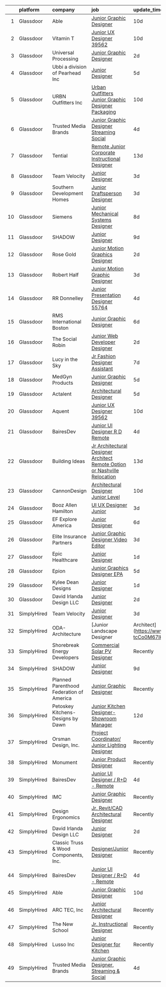 

|    | platform    | company                                  | job                                                                                                                                                                                                                                                                                                                                                                                                                                                                                                                                                                                                                                                                                                                                                                                                                                                                                                                                                                                                                                                                                                                                                                                                                                                                                                                                                             | update_time   | location            |
|---:|:------------|:-----------------------------------------|:----------------------------------------------------------------------------------------------------------------------------------------------------------------------------------------------------------------------------------------------------------------------------------------------------------------------------------------------------------------------------------------------------------------------------------------------------------------------------------------------------------------------------------------------------------------------------------------------------------------------------------------------------------------------------------------------------------------------------------------------------------------------------------------------------------------------------------------------------------------------------------------------------------------------------------------------------------------------------------------------------------------------------------------------------------------------------------------------------------------------------------------------------------------------------------------------------------------------------------------------------------------------------------------------------------------------------------------------------------------|:--------------|:--------------------|
|  1 | Glassdoor   | Able                                     | [Junior Graphic Designer](https://www.glassdoor.com/partner/jobListing.htm?pos=123&ao=1136043&s=58&guid=0000018378ae2bdc969e3f2308227144&src=GD_JOB_AD&t=SR&vt=w&ea=1&cs=1_5e2af048&cb=1664177024348&jobListingId=1008142587933&jrtk=3-0-1gdsasb00ia3i801-1gdsasb0jii2p800-880641bb0461eac5-)                                                                                                                                                                                                                                                                                                                                                                                                                                                                                                                                                                                                                                                                                                                                                                                                                                                                                                                                                                                                                                                                   | 10d           | Remote              |
|  2 | Glassdoor   | Vitamin T                                | [Junior UX Designer   39562](https://www.glassdoor.com/partner/jobListing.htm?pos=113&ao=1110586&s=58&guid=0000018378ae2bdc969e3f2308227144&src=GD_JOB_AD&t=SR&vt=w&cs=1_4c64d429&cb=1664177024347&jobListingId=1008143792957&cpc=F41FEAB56D215062&jrtk=3-0-1gdsasb00ia3i801-1gdsasb0jii2p800-d40b49f18d499396--6NYlbfkN0DMrcEu7yrtATojKJA7cEzGQ3FdRGWLh0CZQInL4ECGI6k5tN82kdM0OKoro5eXmjqVcNjgB5epRYiURk8pU6ef5Cj0Vc6yfacMP8uR_qZ7WfPM-xoczbb-TGFDmK4GNG4OgJgk8QyDU28Ocn4pJKUo952bAkP-kkYll87KWmI9HgqPTwtCfi9NdORzAEeMaLeI602pvXgQ9_R2y5lz9K-a0aH6Htt5mRIBmNjtrw1J5uf_w3zA2EPl1qXNHVZXD5npkLxl0etaZ3YBnZIlEyIGAYRPbE-_nqeXsauuoT0LsBr_xymI6SPVrycEiQfBtf0NQvwei19pDSvl4nhrVmcyuebdlYq12_Vom14rMgORWpwYsp8ESvzu5HydD6ZMMHD7iZV-YDku8dMBI--UIXFK9oe9K3rXKOI2vENQmDyCX6H3KlyfF5ULQ5hHeZx_9VSAC50mRFgjEox6KovZ-1xOgdJ2iQs43zhMLOJeOproxA%3D%3D)                                                                                                                                                                                                                                                                                                                                                                                                                                                                                                                    | 10d           | Remote              |
|  3 | Glassdoor   | Universal Processing                     | [Junior Graphic Designer](https://www.glassdoor.com/partner/jobListing.htm?pos=124&ao=1136043&s=58&guid=0000018378ae2bdc969e3f2308227144&src=GD_JOB_AD&t=SR&vt=w&ea=1&cs=1_7c91a9bf&cb=1664177024348&jobListingId=1008159382952&jrtk=3-0-1gdsasb00ia3i801-1gdsasb0jii2p800-8d79565f9f067ef8-)                                                                                                                                                                                                                                                                                                                                                                                                                                                                                                                                                                                                                                                                                                                                                                                                                                                                                                                                                                                                                                                                   | 2d            | New York, NY        |
|  4 | Glassdoor   | Ubbi  a division of Pearhead Inc         | [Junior Designer](https://www.glassdoor.com/partner/jobListing.htm?pos=119&ao=1136043&s=58&guid=0000018378ae2bdc969e3f2308227144&src=GD_JOB_AD&t=SR&vt=w&ea=1&cs=1_688684ed&cb=1664177024347&jobListingId=1008151280868&jrtk=3-0-1gdsasb00ia3i801-1gdsasb0jii2p800-8092f5df4c5279d9-)                                                                                                                                                                                                                                                                                                                                                                                                                                                                                                                                                                                                                                                                                                                                                                                                                                                                                                                                                                                                                                                                           | 5d            | Brooklyn, NY        |
|  5 | Glassdoor   | URBN Outfitters  Inc                     | [Urban Outfitters Junior Graphic Designer  Packaging](https://www.glassdoor.com/partner/jobListing.htm?pos=122&ao=1136043&s=58&guid=0000018378ae2bdc969e3f2308227144&src=GD_JOB_AD&t=SR&vt=w&cs=1_43831c0d&cb=1664177024348&jobListingId=1008142415525&jrtk=3-0-1gdsasb00ia3i801-1gdsasb0jii2p800-2dde1d728c43ffe4-)                                                                                                                                                                                                                                                                                                                                                                                                                                                                                                                                                                                                                                                                                                                                                                                                                                                                                                                                                                                                                                            | 10d           | Philadelphia, PA    |
|  6 | Glassdoor   | Trusted Media Brands                     | [Junior Graphic Designer  Streaming   Social](https://www.glassdoor.com/partner/jobListing.htm?pos=120&ao=1136043&s=58&guid=0000018378ae2bdc969e3f2308227144&src=GD_JOB_AD&t=SR&vt=w&cs=1_44158eeb&cb=1664177024347&jobListingId=1008155274506&jrtk=3-0-1gdsasb00ia3i801-1gdsasb0jii2p800-d178b1a901518927-)                                                                                                                                                                                                                                                                                                                                                                                                                                                                                                                                                                                                                                                                                                                                                                                                                                                                                                                                                                                                                                                    | 4d            | Remote              |
|  7 | Glassdoor   | Tential                                  | [Remote Junior Corporate Instructional Designer](https://www.glassdoor.com/partner/jobListing.htm?pos=111&ao=1110586&s=58&guid=0000018378ae2bdc969e3f2308227144&src=GD_JOB_AD&t=SR&vt=w&ea=1&cs=1_ccdcda43&cb=1664177024347&jobListingId=1008134985399&cpc=2CAED5C921A5F994&jrtk=3-0-1gdsasb00ia3i801-1gdsasb0jii2p800-81c0bbf3eb003aed--6NYlbfkN0D_VUMocHtM7-M2l7xhQCiQST1RW5dQjS02UsWe7tYaNAZWZWTzZ6bpJTAOxr1kLZpYfusl-8-EKeHJg1InNYYfsTHb6Q1E4ISlIRK5P81rQB7HANRPt4gbB69OyZYRMBhTrLUME20y2AaGxclPWQyzs1xb-4HhCvITK9PxcsgCR3pOYwBeWHOk08JxWufRYOnhhiWWyCo4cVWf2ZojrpqRANSiMP0256p5umwQ4LvgWlzF8vqHbImyNbQi9HMhgCEgKoWtrM409IAV-NFWiuANNrPRhUPzsddPT7Fstg89vRkoAhjV_OBOeWWcnO7ym28ZvSNv1NjDvr_XV932r9tWRbCEqV0naFum4a8Wn2vQzLLVvHJrpJ7wrQc-fsdz2XUutOzwF8BvU43Zc1a1MHXPV-WlTxY-hV3m0N1vLa83Q9m3WUyBv06hf_LqCy9AtvBTKDa0DfrkBMg4UFkYPdmQUQIx8sVHPtX8VBOgiJmcoVZM9vmCnERB-8tuNcFUi74CwjiGoJHPiJ9A52kEYHIU)                                                                                                                                                                                                                                                                                                                                                                                                                                                       | 13d           | Remote              |
|  8 | Glassdoor   | Team Velocity                            | [Junior Designer](https://www.glassdoor.com/partner/jobListing.htm?pos=116&ao=1136043&s=58&guid=0000018378ae2bdc969e3f2308227144&src=GD_JOB_AD&t=SR&vt=w&ea=1&cs=1_012f9c14&cb=1664177024347&jobListingId=1008156664488&jrtk=3-0-1gdsasb00ia3i801-1gdsasb0jii2p800-158a96fec4a60011-)                                                                                                                                                                                                                                                                                                                                                                                                                                                                                                                                                                                                                                                                                                                                                                                                                                                                                                                                                                                                                                                                           | 3d            | Remote              |
|  9 | Glassdoor   | Southern Development Homes               | [Junior Draftsperson Designer](https://www.glassdoor.com/partner/jobListing.htm?pos=130&ao=1136043&s=58&guid=0000018378ae2bdc969e3f2308227144&src=GD_JOB_AD&t=SR&vt=w&ea=1&cs=1_241b5c6f&cb=1664177024348&jobListingId=1008156521761&jrtk=3-0-1gdsasb00ia3i801-1gdsasb0jii2p800-b5d817f838deb5c0-)                                                                                                                                                                                                                                                                                                                                                                                                                                                                                                                                                                                                                                                                                                                                                                                                                                                                                                                                                                                                                                                              | 3d            | Charlottesville, VA |
| 10 | Glassdoor   | Siemens                                  | [Junior Mechanical Systems Designer](https://www.glassdoor.com/partner/jobListing.htm?pos=127&ao=1136043&s=58&guid=0000018378ae2bdc969e3f2308227144&src=GD_JOB_AD&t=SR&vt=w&cs=1_7bf7565e&cb=1664177024348&jobListingId=1008146829516&jrtk=3-0-1gdsasb00ia3i801-1gdsasb0jii2p800-751b6f46ebad528b-)                                                                                                                                                                                                                                                                                                                                                                                                                                                                                                                                                                                                                                                                                                                                                                                                                                                                                                                                                                                                                                                             | 8d            | Irving, TX          |
| 11 | Glassdoor   | SHADOW                                   | [Junior Designer](https://www.glassdoor.com/partner/jobListing.htm?pos=118&ao=1136043&s=58&guid=0000018378ae2bdc969e3f2308227144&src=GD_JOB_AD&t=SR&vt=w&ea=1&cs=1_0eea1d5d&cb=1664177024347&jobListingId=1008146093582&jrtk=3-0-1gdsasb00ia3i801-1gdsasb0jii2p800-10db9213cc499d61-)                                                                                                                                                                                                                                                                                                                                                                                                                                                                                                                                                                                                                                                                                                                                                                                                                                                                                                                                                                                                                                                                           | 9d            | New York, NY        |
| 12 | Glassdoor   | Rose   Gold                              | [Junior Motion Graphics Designer](https://www.glassdoor.com/partner/jobListing.htm?pos=104&ao=1110586&s=58&guid=0000018378ae2bdc969e3f2308227144&src=GD_JOB_AD&t=SR&vt=w&ea=1&cs=1_6c50aece&cb=1664177024346&jobListingId=1008157920523&cpc=8795CF9063CD573D&jrtk=3-0-1gdsasb00ia3i801-1gdsasb0jii2p800-5c858e4f830d7c84--6NYlbfkN0BkbmWc524n8nBCFPsW3pckO8GOD7n_LjyflpGml71e43gXVlJumHvHKACeMbDDkheIu2Nk5BuWz_Fk_rfatpGch0SS8jfygLn5A0_-AuDzfhwDKts4uwYT3iEiUlzE62D3Z-Dyxq-3jm-9aIaPRGdVYxgnbNELRh1DVuKjIfm6wM1gHJPqSvtCZmoK-1VYT-Oyg0rq-O_HT0PTOYPPmnuyh9K7fCxqofGyTTg0-tqXDBu90b5XRFC9qWemlZJ9YtpdVMDBJ4Hv9jXhwTQc9Z3tL_CVcvoXxXNHMQ3cll85ununn_iuj8mgkzW60RZKfCelaFGnuSgpmxEYVuBuhVGxfSMfvSdZ8jlKpRzURF0hUTGzXr8V1n3VrFmpSzyfPeOQGk-WuqXz0pZji3dk8XWbvLYZTZHgRN7FA99DzCIA5qWfyj1ZXMFs2KQL5M1xZk125i7Dj8Hx1_gDQ-owDrd9ZaXzXkDTuJ3z4l7dZVDOUIpE85dlGNtsiFiz-VjQlwWmQOah5zGk5g%3D%3D)                                                                                                                                                                                                                                                                                                                                                                                                                                                                          | 2d            | Remote              |
| 13 | Glassdoor   | Robert Half                              | [Junior Motion Graphic Designer](https://www.glassdoor.com/partner/jobListing.htm?pos=114&ao=1110586&s=58&guid=0000018378ae2bdc969e3f2308227144&src=GD_JOB_AD&t=SR&vt=w&ea=1&cs=1_144fb891&cb=1664177024347&jobListingId=1008157147369&cpc=A65DF3A704A48F9B&jrtk=3-0-1gdsasb00ia3i801-1gdsasb0jii2p800-ffff7d647b1a81a5--6NYlbfkN0CpzDdaQkua3np5pkmj49lKioZwmwxQ-yx5plwbYmV_My3ZZxK2JCK7y7YJJGYa-f7Ofk-uXnkD0wIKNxdKSTDZT-W7LOjtrW30Q5orhBb8K3k0N3yJdeve0q-jqeEkFfrYKhcMVkR1R7r1WDGgTDfvrYUCmR5qUX81GsADdhrptdr2_dHgEajb6NGA08gX4kQ7Z81vpRU0EpwBDPwqRoE2th1ucvdOVghJc2g0k8slxX4MZuqiyEOd-WJtoAJ4W5zUVGi6YF2fH7JzPnJaz6Lnct9wxRwjRSie9OGmAstS3DIyJkNcfirgX2ULe46FTGQTGEu8alcfRkl-bmYUSQJf_hALFcaI8oUpAZKFQuyihKVM1MrGc6U9F6tfZ0oP9RNiOPUwMepWMM3B5to_ZGKJjhhWWFhnCiqNPIYW6wV0h9V8w4prXSkvvKRnL9UE8atJZExEird_M6IEF9Z3IgyuT3nT1u50xr0y7OVtzxdU_1QHPXdB6rm4j7NUM8AaB8_DJt7PJFQt6cf9oICp1PEPPKREx5bT7M1tJ9LLa8Vf4nJ0-z36aMpPwDe2TeBtKMA6soeMIo5dgw%3D%3D)                                                                                                                                                                                                                                                                                                                                                                                                           | 3d            | Atlanta, GA         |
| 14 | Glassdoor   | RR Donnelley                             | [Junior Presentation Designer   55764](https://www.glassdoor.com/partner/jobListing.htm?pos=109&ao=1110586&s=58&guid=0000018378ae2bdc969e3f2308227144&src=GD_JOB_AD&t=SR&vt=w&ea=1&cs=1_9ca9fb94&cb=1664177024346&jobListingId=1008153852550&cpc=56C4EA4A1A191A49&jrtk=3-0-1gdsasb00ia3i801-1gdsasb0jii2p800-b7ddb6e65827fa45--6NYlbfkN0AD6XRjWzGsYkgq3cP_nmG8Ct3d_1eRbAqPP9NkOlY20LIafsXd39kZCKTtq2QNTOUo4UID47NiHQqqfRL7wR4oVwqsLIYnIEZs7TDVD5ZXBGM1_YH1ku1aaOQNRNq8dNWQk0YCwD8_buRHeIpdCamzeFP-cSx7JWGAZ6p-uIaM3jVIJkZfcy8rgXB--r4FAU9HybsQFie2xurnDwLih-kla1GOQD9mLuLqo0s7b2j6g4g-0TyAYzq8fz4SCHkGsbK-ukYAnxGDixgNhY7hut4UNHd4ijdibN1B2KO7Ts7CCCotsVSJlR0WS-jvi7GS1j4oFnpDhFkguOfTHKirARfV2IyRVcZc7IAmQtdxVCxw7jSZYGKjhJG9KOzGzPmkwh53Dj6eoEw9ilnlkdwBQDkIKpQkDbWjuLEzcOv2VR1vyzG_bSv5ufo8H3LWIjQmvfq0L0h_L2lauH5w9so7dgcd7e7g6yRpDJbUczEEMMQti7Jd9GcumFjZ0v4aqpSLyGfyStp9T6mLN5aZkMvhoCY5WC1zK_vGIcU%3D)                                                                                                                                                                                                                                                                                                                                                                                                                                                   | 4d            | Phoenix, AZ         |
| 15 | Glassdoor   | RMS International Boston                 | [Junior Graphic Designer](https://www.glassdoor.com/partner/jobListing.htm?pos=106&ao=1110586&s=58&guid=0000018378ae2bdc969e3f2308227144&src=GD_JOB_AD&t=SR&vt=w&ea=1&cs=1_7ef11784&cb=1664177024346&jobListingId=1008148800174&cpc=87034903B3AB482B&jrtk=3-0-1gdsasb00ia3i801-1gdsasb0jii2p800-ca9356081083f44c--6NYlbfkN0BHIfC1zsKGIu0R3teaIu8liT7fbRNLaQeDQfcPJweUK3vTeD_DK7dPD5oU30TWVpranicL0-EhqwIxYTZjSviP-kjl32SA6e3iMdjEfGO2xtlEY0EEB8p5LJmH9qZpjsKI-xVm-5u6yzLEDez-zZX9gHK0-RnAB1fNv48EZbcPHG3Z8GXEc2WyhuWnRVCmRGp5EMaiviLh0_2v9sj97kjmeoynnzU0pY0l0qLtAEreeeIEEh8WpH2vDWsKt03eHtH_rdBzjr3F6o0UkOQNLBDlXlLOfZIVPNkS0lKdHX1biS31lteVMIYPyE1TjUAEodgsGy8eoiYPxfXr81DgrbAdOfhd5AzBVo3v0yt0AhSHFh3ukL2lYr5CBKZLZybgx9bWsBitf4pwR52h_DBokPbO2S53ja0IlU01cDWje1Aq-zXpslFqQVeueA3QJ9THuZEKd3U9-X1SPUWeSlbXWi5bUuj-XQkow9TJqN_SAYA2CAw1gbbFeEQ5IHuLcEoWcnwnzuVDyq12BNX9HjViF16c)                                                                                                                                                                                                                                                                                                                                                                                                                                                                              | 6d            | Andover, MA         |
| 16 | Glassdoor   | The Social Robin                         | [Junior Web Developer Designer](https://www.glassdoor.com/partner/jobListing.htm?pos=110&ao=1110586&s=58&guid=0000018378ae2bdc969e3f2308227144&src=GD_JOB_AD&t=SR&vt=w&ea=1&cs=1_e3e771d5&cb=1664177024347&jobListingId=1008158385207&cpc=6FC5BA77C9A4CD78&jrtk=3-0-1gdsasb00ia3i801-1gdsasb0jii2p800-a4700ca198d49a1e--6NYlbfkN0BVEiCwtio_zq3mOGmhG3aHdQny94tlzy-k67z9IkphDraalBvzlH_uzJy8THcCVP2waJSd3yiwSETxdtK4p7WGdYe6iEdQIgLTJgRkgtmaAG-Ira_mL4q6O-3H-ODYq0f377Ah1rO660J0oLi7zvjCMqIM9s-nWo1gLlJP3or2dewY9edJ01451bpvce_yHEclrwPl_tsu5ESqf2Hi4sFTdVwIDXX52zXVHShSwp8PD8vhqycCMul2C3ABKCEgcAhsnIdasfIXn-UbpJzt3LKrLmO1-Q1lE6eV5o1YYOub1vp3VwGPjv5EOtbxYyjL7B3ZVlbDNLb29811wvkellvYhaaVB07XZTMKMh8hl8pE7vSHPIqi3SZAbXSRYqCIxRUmYm7eb36cUFw4Oad8uzED5xdIug8HS004GSVN3nI70JkxLbQi7JyfaKy1RVe13ycJMjCmYM2-V_a6TnOhlLaaaO9UToktIH9rHu9adl_K8jLtPQVBr2g5GLrBRZTZL1DRJhmYLr0hex5jNpIUeBqx)                                                                                                                                                                                                                                                                                                                                                                                                                                                                        | 2d            | Dallas, TX          |
| 17 | Glassdoor   | Lucy in the Sky                          | [Jr  Fashion Designer Assistant](https://www.glassdoor.com/partner/jobListing.htm?pos=105&ao=1110586&s=58&guid=0000018378ae2bdc969e3f2308227144&src=GD_JOB_AD&t=SR&vt=w&ea=1&cs=1_2a61a9a2&cb=1664177024346&jobListingId=1008147164681&cpc=4050D81B60456B41&jrtk=3-0-1gdsasb00ia3i801-1gdsasb0jii2p800-796bb93a332d1981--6NYlbfkN0BKgzQyzTF1Q9mOsR1amaS-juVGLjHt5Cdom-gEF9y-xaA6VVL5_C6wy9W8Uj5Zikp325kTRIBkuZ1msLjPVnYLiq9yBpSKfemYsiXVCBTaer89HjAaczBuSundhgYEo5VQvnIaBAzSzHHRWCV2QUQzk5xkA6gfJXa36daY0QRkb7wapkJqon8PRYsXDSg4LqISyfayUE10ItV1JR3cLEyB-pUouOx5O3OVgZioUPzcT83D-chkOi4eKEztP1ia_Cct2LYJ-qmKZTK19BzXQGSpGkpXUrVGkHnMbeJ4oAUp8CqDV1B4N5_QH_vupHkLWbpzGqqvHedzSuRiHV7_zyo0b3L9Qac0Z2hCEp97yfGzsuYArF-zGZzbvoPZZEZ97Fd7hBu2KZ6gkJDt9grCquaWRS-LZ-J0N2Tf44d1TvlzM_YFoJFw3Q2xuw_iQ-PQEH4SDP7JSjzBVHP8m1NIZRc3EgnncpYelEvuDcgHtoMhR4XwNK9pgD2s7m5Em--d5f4FWwaCLPEpxgKYVp9wkhPt)                                                                                                                                                                                                                                                                                                                                                                                                                                                                       | 7d            | Los Angeles, CA     |
| 18 | Glassdoor   | MedGyn Products                          | [Junior Graphic Designer](https://www.glassdoor.com/partner/jobListing.htm?pos=108&ao=1110586&s=58&guid=0000018378ae2bdc969e3f2308227144&src=GD_JOB_AD&t=SR&vt=w&ea=1&cs=1_c90c021c&cb=1664177024346&jobListingId=1008151771566&cpc=56C4EA4A1A191A49&jrtk=3-0-1gdsasb00ia3i801-1gdsasb0jii2p800-83f383e228e3d334--6NYlbfkN0AXgPBnfmyBUaToeAm2KseIYRE_P4CYPqdCSnpvnEByI5bJVWjtzG6L8_D6J9q053HouluPR6OGM-bzjeS_xEv277kKl1Rju5hWoz9emmpdZcz4QVVmeVGVjpBuRGeQghjDjQu3JsyTD4Npt1vDVY23pZqJfjMDFvaYBLKokOBISCXIn0G425oXAqPTztXCcmiY3wIv2gQiRi8Y3Wezi3BAtWWXWGSY1J3OqTten-b45X4kOki7MzMYdLig37XxCJQeNwiYZOO2K844riJWX_OyNKh2u_eUyTVhYjaNrV0SDyRkgzj4xD1RMXGbGOKbAr4tM1Ztr4qEf-032dwBXkNtJ5QqlJRt0IEh4vZIMJnK44NUMxx_fhwgIJMN_V6ChyYRqrbeNU_CcYd5w-rFcIweIG3Oxj0AMrdRq8geuhNKejTOhQRKP3j0qT3NqZthnn2o3Jqt9UuRN_BPYzyZdjR_tenbrxGgyN0CgWwPyDU8z6e_qWIjK4lPMBZyv8-DXkZdVYjDVoad2A%3D%3D)                                                                                                                                                                                                                                                                                                                                                                                                                                                                                  | 5d            | Westmont, IL        |
| 19 | Glassdoor   | Actalent                                 | [Architectural Designer](https://www.glassdoor.com/partner/jobListing.htm?pos=115&ao=1110586&s=58&guid=0000018378ae2bdc969e3f2308227144&src=GD_JOB_AD&t=SR&vt=w&ea=1&cs=1_475c4ba5&cb=1664177024347&jobListingId=1008150341778&cpc=9908D8D4413DBB8A&jrtk=3-0-1gdsasb00ia3i801-1gdsasb0jii2p800-6ae825e4dc959fea--6NYlbfkN0ChYVx_I3yfZ_JDY3EFoivtqvi_stwnZ_kRt8Dowt_l_d1ydueao4NE-oUleRJ4yhh56wyBkL9KMuYlitjaLWE2ZZGiL3u7YuEwEDyA3KTh35aSuV1Sjr5EAzG_DLVdwJSqeRT_fzHcFtp7RRyVAaZASQZexhv3GCtAuiBPtKJgxG5S0YZhQePyep0gB-b98-RQ2tWN54CaOyF7R5yzrqtuKq1QX4DXlCLfpa8UtoOGZ04Hc29_3rE89Z4x_jtL59VrV0oANcx1oImaYHqwqfQds9JFAYglEt7J-Fg5ox0MluFUcd7oXDPhAD9FbOFD-jNAsKZ7XT-iEM5b-XHmcITeClwJTwK20B8zbKChdfiZ9FfZpYxJim-oq0HGnYWhcrkBltFFOtg-r6GZK4ExQ9j7lFtr2NmRGcgBg6dZF1Feyh71QG971WsvLuywFzw5EuHTiFvGbSagCjFLv6YCEWxxroKbF7Mw-u5n4r9hpUdZW2J9lLKLMVgVbDThQfavbYh9VauJLIPkCK5xtRnEfmB8ecBUAdIJYXG_5ooyzc0AIr2i0ky6QS1z84Uha5U1cVXE5wNt_uwc0KhF0cPig3J8EyvW-TGEOjc8bidCXpbybfT-qE1UAyog5diHmfvIQG8ggxD4C8Iy9KUMt6gnC5hxRNIGSzvfObiWIDaP0D4s5lIQzOXoAaKWEfIL7knYGmoz-ttrbujjR6IuvzRqmQBEW76tp7iLSIo85gPsXS5oFzxUXRosSHlrKrFYVRd8eNqW4swAMQvpWJ_KcKKAS7EM3ZHl968p210rVSR6QoJCMcBvBq7dWaXrJQocfvKag8EdQ5_tTcrbct2eT2s6mBF8kjCOPgiVAY6jwy4n3RMdSQBiocGTirEyw5f69vdpoOu36PQDqed-FD2zKSXtxY_GIsV7sIlnQGrvB24gixocqSm-FNnHULRWJqdNIf67RS8sQDvFh2XdeIpPRBbH9z9hC-oiiF_n32s%3D) | 5d            | Seattle, WA         |
| 20 | Glassdoor   | Aquent                                   | [Junior UX Designer   39562](https://www.glassdoor.com/partner/jobListing.htm?pos=112&ao=1110586&s=58&guid=0000018378ae2bdc969e3f2308227144&src=GD_JOB_AD&t=SR&vt=w&cs=1_6c73b35e&cb=1664177024347&jobListingId=1008143268343&cpc=3BA4CE39D5B5DEF5&jrtk=3-0-1gdsasb00ia3i801-1gdsasb0jii2p800-60d6663289edea4d--6NYlbfkN0DMrcEu7yrtATojKJA7cEzGQ3FdRGWLh0CZQInL4ECGI9gD0Wolx9R2EDT7B77c2cQMRQOZ1xQi8gwATJaMeFYXO-vAbsfBUomsQt7k-RDmrDJoQ113Qu_uPDp7nmZmS5hzAkgk13Cp27GhZwqqilOnjEifrkJUyaTiM-8FdwIlMuHQl9BighuMd97z4mPYnE0GsJkCGPmRGjR-ndt3frCtGb-2mkrDPnZvYxOIKBWAaO_BuJTU7TAg8gZfOCFpdxV9_9j9poE0kue0F4_qR85eQxz4On0xgZX4pUk1m4eh3ELp4Ew5DRS3zcLmQ-rf6QiYQ6AspjL3RHcS0z0ONq6Z6epEnkwDOziWfjMUJBGdNtDNfbYRqW60VyethYlAugLHcHQyZDaX7-RPGZqRoO1ShMOa3wgkibSu720KD7cguG1xkfDTl_dJbOaoN79Rxsn7FaCveQkFfrh9VdUyW4KZNEVwVNk5HiE%3D)                                                                                                                                                                                                                                                                                                                                                                                                                                                                                                                                  | 10d           | Remote              |
| 21 | Glassdoor   | BairesDev                                | [Junior UI Designer   R D   Remote](https://www.glassdoor.com/partner/jobListing.htm?pos=101&ao=1110586&s=58&guid=0000018378ae2bdc969e3f2308227144&src=GD_JOB_AD&t=SR&vt=w&cs=1_78672cd5&cb=1664177024345&jobListingId=1008153488457&cpc=2CAED5C921A5F994&jrtk=3-0-1gdsasb00ia3i801-1gdsasb0jii2p800-22334d203f101bca--6NYlbfkN0BfEGkshao4EhrCCf7LYqKO8VNtf9vkQrewuI3DmTR_-G3zJxSBeo1ORWaJUaUR2cJI3o73wb8YKaLcgKq9WK8IYI59m15eV8vcglsZZ7ypdJc15E26d6NhZag-UM6mUgzEdNHISO5vO8yL995Y577DP1X9IU0A_Gw2Cg4aVT9LVyKwbb986KxIUFxTEtJ3tpk8BKUme_L0UG0rUbKqnc9tGXLDQgCbJmQsWi_L7qNnrrFjTatOxlAhQaj1rak_xneB3I7ugCfnAkQPEQBRRjwYaN4oDktGE0Qtqaqnxx-h-JNDxSJAx0biCuX8lYjd6q3Aehd45RH7nlcSH4XEVy5NZ6cnQMYdgsy0UyPwxlqqN4MsDjShcCU33rbMJz5rptRmRa9D_PMgPX1Y0qioF8ExcwAUk1VulrNxpFthPc-TLbumLzuNX9bincEjYR5yIfcZCgWuuBc97IgWIoXOSAYkzt8DHHYnBU52lqwzI9Ui9OV0huvbyKXZQeozo2u6EVTwlzUccN_J5QbJOlUr17l_9aO4_PGXT3P3eRzg3JZC-varfEWv7Kac1uETjTK4TgzB1PPh9lWwKkMM4npglbi_)                                                                                                                                                                                                                                                                                                                                                                                                         | 4d            | Colon, PA           |
| 22 | Glassdoor   | Building Ideas                           | [Jr  Architectural Designer Architect Remote Option or Nashville Relocation](https://www.glassdoor.com/partner/jobListing.htm?pos=107&ao=1110586&s=58&guid=0000018378ae2bdc969e3f2308227144&src=GD_JOB_AD&t=SR&vt=w&ea=1&cs=1_57357c70&cb=1664177024346&jobListingId=1008134178823&cpc=47CFDC01B3F81FAC&jrtk=3-0-1gdsasb00ia3i801-1gdsasb0jii2p800-61d06ab93273de58--6NYlbfkN0BoeN8o2TtYIymYcGb3iHz_h7Kekt3ZVqOBcUvSGCcqpYBn9xoKzByUEQl537m4kFl9j6qXbFIEYkv9yFgCuD6ffc5Druul5XplJxm5k6nWwXfdMKHVFvSy1098ln388XxBdLbN3G7DuGmEIfXiPlGguTxIW-4aPDTV-37RUWhanNr9LDOy2raBfF9ktvDCndAfrnU3RQj9fr1CD5aSsDuhy6usxMSgQWtzuUfMMaZRAIe8dS4_cvAX4eAesiKTWzGmjO7ZBNameBVKp1bigelOQzHBsyydm1txRhA67cKNkWNuiw_yKwOVZBCyoRsWUQdfvBFLLiVCB-MZ2bL6cUOiogyQiRKboNi46VR2jLwJY3HJ3Hc57jYcCxt-VZbEY_QyCNlBDQEcIBhLMXlKsZ8onNRhUSWJyd7WnNbTOfgDftUDtoOjDe9KvWZrjbMLhMp9RyZgPhPlRkwY7p6SFFY-Xha-awAQ8gTdG6NOFYF1r4gpceAMdbh4Td3tFhXe5w5vLz5r6kTxf0sbziSVpOe-SHpur37cMWLtgvRllrTzgSwBYWBBFSvCr1IqDoiFyLA%3D)                                                                                                                                                                                                                                                                                                                                                                             | 13d           | Remote              |
| 23 | Glassdoor   | CannonDesign                             | [Architectural Designer   Junior Level](https://www.glassdoor.com/partner/jobListing.htm?pos=128&ao=1136043&s=58&guid=0000018378ae2bdc969e3f2308227144&src=GD_JOB_AD&t=SR&vt=w&cs=1_710e2153&cb=1664177024348&jobListingId=1008143058456&jrtk=3-0-1gdsasb00ia3i801-1gdsasb0jii2p800-ad86609be3459169-)                                                                                                                                                                                                                                                                                                                                                                                                                                                                                                                                                                                                                                                                                                                                                                                                                                                                                                                                                                                                                                                          | 10d           | Houston, TX         |
| 24 | Glassdoor   | Booz Allen Hamilton                      | [UI UX Designer  Junior](https://www.glassdoor.com/partner/jobListing.htm?pos=125&ao=1136043&s=58&guid=0000018378ae2bdc969e3f2308227144&src=GD_JOB_AD&t=SR&vt=w&cs=1_c451db40&cb=1664177024348&jobListingId=1008156855439&jrtk=3-0-1gdsasb00ia3i801-1gdsasb0jii2p800-6f552fa9f97c0f73-)                                                                                                                                                                                                                                                                                                                                                                                                                                                                                                                                                                                                                                                                                                                                                                                                                                                                                                                                                                                                                                                                         | 3d            | Charleston, SC      |
| 25 | Glassdoor   | EF Explore America                       | [Junior Designer](https://www.glassdoor.com/partner/jobListing.htm?pos=129&ao=1136043&s=58&guid=0000018378ae2bdc969e3f2308227144&src=GD_JOB_AD&t=SR&vt=w&cs=1_1bc04510&cb=1664177024348&jobListingId=1008149040186&jrtk=3-0-1gdsasb00ia3i801-1gdsasb0jii2p800-7b9998a218591677-)                                                                                                                                                                                                                                                                                                                                                                                                                                                                                                                                                                                                                                                                                                                                                                                                                                                                                                                                                                                                                                                                                | 6d            | Cambridge, MA       |
| 26 | Glassdoor   | Elite Insurance Partners                 | [Junior Graphic Designer Video Editor](https://www.glassdoor.com/partner/jobListing.htm?pos=103&ao=1110586&s=58&guid=0000018378ae2bdc969e3f2308227144&src=GD_JOB_AD&t=SR&vt=w&ea=1&cs=1_7861665b&cb=1664177024346&jobListingId=1008156257847&cpc=7F925F5888094D6A&jrtk=3-0-1gdsasb00ia3i801-1gdsasb0jii2p800-fcf4d92ae67eb78b--6NYlbfkN0B4jp5mfsiLEiFpPCxOna81i2z6rJx9ZIZWhVZJ6SFnYXCWJwwq39Sv3lHM5G1NgYOv5q1BYs765I3Xs7qGWBVk9YreXvP3mLtX3p9fi1UrBdJ79-kNhXDl-YmTwiGz6H-AVG8HDcnrAIMhb8udyKwsgQDhQuhOWpfTF19UcSunc0v3Qx_NPLDNPgRs_BPKuKB4xLh43K6JnP7mR84hqSCwS9y2N40CGqYP-5G8KhK4uyRbOubC-Ci-x4Yui67lQvx1VR_PAxhwNQKlWEUviSwzEDOtrlvCd0jFSt3na2yiT-51IHWiXCSje4K7EZ5J0b864PEareeD4ogzNfIFpinKk7IG4obqM3gGsEILKTa4L1Z8qtjkdNo3eIaPPwKf9tKO2z9XogGe4YQ-sEH-ztWAR5EwYOMCK1qQkYQWGKQY2CFsGWc3prOVsCt5jE74XkKol1xoS1aAHf7TbX8D8bsSDdohg0p6OEIckdvJdOtNxJUsSKfdgDBDpE9DIVAAZ1zd8op5weztrfCsZHlFkZIE)                                                                                                                                                                                                                                                                                                                                                                                                                                                                 | 3d            | Palm Harbor, FL     |
| 27 | Glassdoor   | Epic Healthcare                          | [Junior Designer](https://www.glassdoor.com/partner/jobListing.htm?pos=126&ao=1136043&s=58&guid=0000018378ae2bdc969e3f2308227144&src=GD_JOB_AD&t=SR&vt=w&ea=1&cs=1_61afeb7c&cb=1664177024350&jobListingId=1008160247894&jrtk=3-0-1gdsasb00ia3i801-1gdsasb0jii2p800-83bd22156d5f73e0-)                                                                                                                                                                                                                                                                                                                                                                                                                                                                                                                                                                                                                                                                                                                                                                                                                                                                                                                                                                                                                                                                           | 1d            | Lakewood, NJ        |
| 28 | Glassdoor   | Epion                                    | [Junior Graphics Designer   EPA](https://www.glassdoor.com/partner/jobListing.htm?pos=121&ao=1136043&s=58&guid=0000018378ae2bdc969e3f2308227144&src=GD_JOB_AD&t=SR&vt=w&ea=1&cs=1_61672dae&cb=1664177024347&jobListingId=1008151556127&jrtk=3-0-1gdsasb00ia3i801-1gdsasb0jii2p800-514c94be094b6f47-)                                                                                                                                                                                                                                                                                                                                                                                                                                                                                                                                                                                                                                                                                                                                                                                                                                                                                                                                                                                                                                                            | 5d            | Remote              |
| 29 | Glassdoor   | Kylee Dean Designs                       | [Junior Designer](https://www.glassdoor.com/partner/jobListing.htm?pos=102&ao=1110586&s=58&guid=0000018378ae2bdc969e3f2308227144&src=GD_JOB_AD&t=SR&vt=w&ea=1&cs=1_2715b805&cb=1664177024346&jobListingId=1008159854486&cpc=92BEE8AC7E71C1CB&jrtk=3-0-1gdsasb00ia3i801-1gdsasb0jii2p800-fcfa0780f01d2a55--6NYlbfkN0Cp_WSJKd_Pz82imZmURPbhd3kYBsiZi4lpMLOH6vOlLB-LEcol-KST92eX56XseSu7_XRBgLNnsukvZSvayF_ibuyQRI24QrLIgeW_X0TIP-1c6XBOjUXYISGabDf_znZ3LIGyqdBdxLV8g6yeWLqNY_BrjwfwWYrcmDQFmiH78O87KxhNaJwXdVsXSk6s9_-VsOIzWM0GNDhvYEoERylod49A8Le4D6w_BjAc7pbidadZIkCaYsVDZfGQYHB2KOFvUnXCFJRR0Xz5E5-xHSFEWe54RxAwYxHeVqO9MKBWJMV22e3rviK12AyUEPfIKY5eafN-c6BHKNkRWrQJv39iNxqrDL9923qXeiTkWH1dBOOUrLqZoYvF25MwXyalKF3JErwyis3zPdjjO1w2KLA4rf7uH-ilVxz3ufIiBkoj__wxctM64NaWdRAzm3P1T2tiq-ZNcTrB7j4HZOZfHpsvy5mMWKp9z1FPT-fk5nhM6nUgLzvjrgxCznhZFLdn6P3sWCzRVtQ3TjEVBohea4cX)                                                                                                                                                                                                                                                                                                                                                                                                                                                                                      | 1d            | Las Vegas, NV       |
| 30 | Glassdoor   | David Irlanda Design LLC                 | [Junior Designer](https://www.glassdoor.com/partner/jobListing.htm?pos=117&ao=1136043&s=58&guid=0000018378ae2bdc969e3f2308227144&src=GD_JOB_AD&t=SR&vt=w&ea=1&cs=1_7b27e776&cb=1664177024347&jobListingId=1008158917300&jrtk=3-0-1gdsasb00ia3i801-1gdsasb0jii2p800-ebe0bb29279e129c-)                                                                                                                                                                                                                                                                                                                                                                                                                                                                                                                                                                                                                                                                                                                                                                                                                                                                                                                                                                                                                                                                           | 2d            | Remote              |
| 31 | SimplyHired | Team Velocity                            | [Junior Designer](https://www.simplyhired.com/job/sEBKX6T3LWHxGCzkGvfEOfbV34cLFky3FMq-zwVEgitp-90KjPNDJA?q=junior+designer)                                                                                                                                                                                                                                                                                                                                                                                                                                                                                                                                                                                                                                                                                                                                                                                                                                                                                                                                                                                                                                                                                                                                                                                                                                     | 3d            | Remote              |
| 32 | SimplyHired | ODA-Architecture                         | [Junior Landscape Designer | Architect](https://www.simplyhired.com/job/aSBGM9YL85IxQqIRWGfRHh5WAjr01Ik-tcCo0M67lKJ8LvfbB_yWNg?q=junior+designer)                                                                                                                                                                                                                                                                                                                                                                                                                                                                                                                                                                                                                                                                                                                                                                                                                                                                                                                                                                                                                                                                                                                                                                                                               | Recently      | New York, NY        |
| 33 | SimplyHired | Shorebreak Energy Developers             | [Commercial Solar PV Designer](https://www.simplyhired.com/job/E8cF24lIBbvmemoi4Ky7Cxr-d0klTjE8Xiyl2wvKVHwHdGHdmAiu5g?q=junior+designer)                                                                                                                                                                                                                                                                                                                                                                                                                                                                                                                                                                                                                                                                                                                                                                                                                                                                                                                                                                                                                                                                                                                                                                                                                        | Recently      | Santa Ana, CA       |
| 34 | SimplyHired | SHADOW                                   | [Junior Designer](https://www.simplyhired.com/job/agjV5-y7l0QccSCnq658GZwD0W9D72p0vH3jw7aFomUueqQec7xVvQ?q=junior+designer)                                                                                                                                                                                                                                                                                                                                                                                                                                                                                                                                                                                                                                                                                                                                                                                                                                                                                                                                                                                                                                                                                                                                                                                                                                     | 9d            | New York, NY        |
| 35 | SimplyHired | Planned Parenthood Federation of America | [Junior Graphic Designer](https://www.simplyhired.com/job/iyGpgklOFiifAtfklAeLbN-xIBDOJVne8QSlrfymPg2QUOd8yADfuA?q=junior+designer)                                                                                                                                                                                                                                                                                                                                                                                                                                                                                                                                                                                                                                                                                                                                                                                                                                                                                                                                                                                                                                                                                                                                                                                                                             | Recently      | United States       |
| 36 | SimplyHired | Petoskey Kitchens- Designs by Dawn       | [Junior Kitchen Designer- Showroom Manager](https://www.simplyhired.com/job/bBgCganqxhHUWIHHbG6LIz2kj7TjXarug96hiSAewXa31mDSMjPzGg?q=junior+designer)                                                                                                                                                                                                                                                                                                                                                                                                                                                                                                                                                                                                                                                                                                                                                                                                                                                                                                                                                                                                                                                                                                                                                                                                           | 12d           | Petoskey, MI        |
| 37 | SimplyHired | Orsman Design, Inc.                      | [Project Coordinator/ Junior Lighting Designer](https://www.simplyhired.com/job/qeQqXzlfGbdfRBO0FwavW7yHx-gXlxjpMQ_3AE20XIiM4fiojX-q9Q?q=junior+designer)                                                                                                                                                                                                                                                                                                                                                                                                                                                                                                                                                                                                                                                                                                                                                                                                                                                                                                                                                                                                                                                                                                                                                                                                       | Recently      | Southampton, NY     |
| 38 | SimplyHired | Monument                                 | [Junior Product Designer](https://www.simplyhired.com/job/zeN9YpatO9K8WxNwfrTYGguhibeSZT1zk-8SOd3Mq7fqlQl9-e6JEA?q=junior+designer)                                                                                                                                                                                                                                                                                                                                                                                                                                                                                                                                                                                                                                                                                                                                                                                                                                                                                                                                                                                                                                                                                                                                                                                                                             | Recently      | New York, NY        |
| 39 | SimplyHired | BairesDev                                | [Junior UI Designer / R+D - Remote](https://www.simplyhired.com/job/k8Ywz9_LOH7xc19B8BkrAEont6m9BAqLbapaH-UcExV2thIsrEqduQ?q=junior+designer)                                                                                                                                                                                                                                                                                                                                                                                                                                                                                                                                                                                                                                                                                                                                                                                                                                                                                                                                                                                                                                                                                                                                                                                                                   | 4d            | Colon, PA           |
| 40 | SimplyHired | IMC                                      | [Junior Graphic Designer](https://www.simplyhired.com/job/q11ugwCq0r9_HNrj39reIR-RYMGNAajNfcJjDWikoU0_FpmVSAAEWA?q=junior+designer)                                                                                                                                                                                                                                                                                                                                                                                                                                                                                                                                                                                                                                                                                                                                                                                                                                                                                                                                                                                                                                                                                                                                                                                                                             | Recently      | Remote              |
| 41 | SimplyHired | Design Ergonomics                        | [Jr. Revit/CAD Architectural Designer](https://www.simplyhired.com/job/vALSwbc074iJ6CuqZVpoNo7oxSbm0chbGHQEoIWHTRW4m4zjbnB2iA?q=junior+designer)                                                                                                                                                                                                                                                                                                                                                                                                                                                                                                                                                                                                                                                                                                                                                                                                                                                                                                                                                                                                                                                                                                                                                                                                                | Recently      | Fall River, MA      |
| 42 | SimplyHired | David Irlanda Design LLC                 | [Junior Designer](https://www.simplyhired.com/job/uoSEOBEP3W8KgUEM8eWtrSo25J9ndAApvEOhSyRGPOeDRTo_89m4vg?q=junior+designer)                                                                                                                                                                                                                                                                                                                                                                                                                                                                                                                                                                                                                                                                                                                                                                                                                                                                                                                                                                                                                                                                                                                                                                                                                                     | 2d            | Remote              |
| 43 | SimplyHired | Classic Truss & Wood Components, Inc.    | [Designer/Junior Designer](https://www.simplyhired.com/job/FGqsakCnujAqK9zJ0Rb0LjxcM6RXSGOEWIGiN4Zx0Ovay5aTpq7k7Q?q=junior+designer)                                                                                                                                                                                                                                                                                                                                                                                                                                                                                                                                                                                                                                                                                                                                                                                                                                                                                                                                                                                                                                                                                                                                                                                                                            | Recently      | Clarksville, IN     |
| 44 | SimplyHired | BairesDev                                | [Junior UI Designer / R+D - Remote](https://www.simplyhired.com/job/k8Ywz9_LOH7xc19B8BkrAEont6m9BAqLbapaH-UcExV2thIsrEqduQ?q=junior+designer)                                                                                                                                                                                                                                                                                                                                                                                                                                                                                                                                                                                                                                                                                                                                                                                                                                                                                                                                                                                                                                                                                                                                                                                                                   | 4d            | Colon, PA           |
| 45 | SimplyHired | Able                                     | [Junior Graphic Designer](https://www.simplyhired.com/job/jQcec7fM-rpgV2mRaPrvyMIcm2z1ApSAr7xWBRDiP-mMeKGME0qOqQ?q=junior+designer)                                                                                                                                                                                                                                                                                                                                                                                                                                                                                                                                                                                                                                                                                                                                                                                                                                                                                                                                                                                                                                                                                                                                                                                                                             | 10d           | Remote              |
| 46 | SimplyHired | ARC TEC, Inc                             | [Junior Architectural Designer](https://www.simplyhired.com/job/0lu83gZFuzlHotdySkF2nAHS8GMFU4BBRRJMUVpCdR9kbvAh_IfnZg?q=junior+designer)                                                                                                                                                                                                                                                                                                                                                                                                                                                                                                                                                                                                                                                                                                                                                                                                                                                                                                                                                                                                                                                                                                                                                                                                                       | Recently      | San Jose, CA        |
| 47 | SimplyHired | The New School                           | [Jr. Instructional Designer](https://www.simplyhired.com/job/nb_9hXsOjR7gDQjD9zH_gHGiOWc3nCqGXTNsyYe-TGNDFOrmTc_OLw?q=junior+designer)                                                                                                                                                                                                                                                                                                                                                                                                                                                                                                                                                                                                                                                                                                                                                                                                                                                                                                                                                                                                                                                                                                                                                                                                                          | Recently      | Remote              |
| 48 | SimplyHired | Lusso Inc                                | [Junior Designer for Kitchen](https://www.simplyhired.com/job/9MqBBRr1RnHPsNJRV8CTYDaKoIulYtkM85JmJ6c02dMgHUx06_jJjA?q=junior+designer)                                                                                                                                                                                                                                                                                                                                                                                                                                                                                                                                                                                                                                                                                                                                                                                                                                                                                                                                                                                                                                                                                                                                                                                                                         | Recently      | San Jose, CA        |
| 49 | SimplyHired | Trusted Media Brands                     | [Junior Graphic Designer, Streaming & Social](https://www.simplyhired.com/job/EU8UUyb4DYqP6aLC0HmOxhNbsJgFGAQFUypDi1uZdANCzHt-d_FjpA?q=junior+designer)                                                                                                                                                                                                                                                                                                                                                                                                                                                                                                                                                                                                                                                                                                                                                                                                                                                                                                                                                                                                                                                                                                                                                                                                         | 4d            | Remote              |